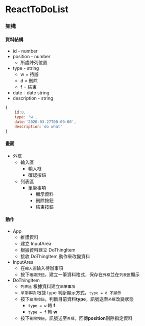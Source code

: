 # ReactToDoList

### 架構

#### 資料結構
* id - number
* position - number
    * 所處陣列位置
* type - string
    * w = 待辦
    * d = 刪除
    * f = 結束
* date - date string
* description - string
```js
{
    id:0,
    type: 'w',
    date:'2020-03-27T00:00:00',
    description:'do what'
}
```
#### 畫面
* 外框
    * 輸入區
        * 輸入框
        * 確認按鈕
    * 列表區
        * 單筆事項
            * 顯示資料
            * 刪除按鈕
            * 結束按鈕

#### 動作
* App
    * 維護資料
    * 建立 InputArea 
    * 根據資料建立 DoThingItem
    * 接收 DoThingItem 動作來改變資料
* InputArea
    * 在`輸入區`輸入待辦事項
    * 按下`確認按鈕`，建立一筆資料格式，保存在`外框`並在`列表區`顯示
* DoThingItem
    * `列表區` 根據資料建立`單筆事項`
    * `單筆事項` 根據 type 判斷顯示方式，`type = d 不顯示`
    * 按下`結束按鈕`，判斷目前資料**type**，訊號送至`外框`改變狀態
        * `type = w` 轉 **f**
        * `type = f` 轉 **w**
    * 按下`刪除按鈕`，訊號送至`外框`，回傳**position**刪除指定資料

